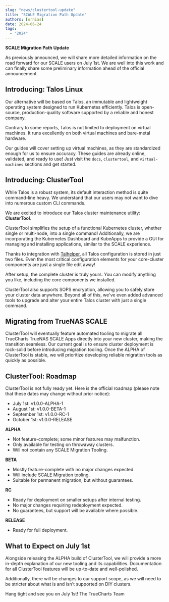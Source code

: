 ```yaml
---
slug: "news/clustertool-update"
title: "SCALE Migration Path Update"
authors: [ornias]
date: 2024-06-24
tags:
  - "2024"
---
```


**SCALE Migration Path Update**

As previously announced, we will share more detailed information on the road forward for our SCALE users on July 1st. We are well into this work and can finally share some preliminary information ahead of the official announcement.

## Introducing: Talos Linux

Our alternative will be based on Talos, an immutable and lightweight operating system designed to run Kubernetes efficiently. Talos is open-source, production-quality software supported by a reliable and honest company.

Contrary to some reports, Talos is not limited to deployment on virtual machines. It runs excellently on both virtual machines and bare-metal hardware.

Our guides will cover setting up virtual machines, as they are standardized enough for us to ensure accuracy. These guides are already online, validated, and ready to use! Just visit the `docs`, `clustertool`, and `virtual-machines` sections and get started.

## Introducing: ClusterTool

While Talos is a robust system, its default interaction method is quite command-line heavy. We understand that our users may not want to dive into numerous custom CLI commands.

We are excited to introduce our Talos cluster maintenance utility: **ClusterTool**.

ClusterTool simplifies the setup of a functional Kubernetes cluster, whether single or multi-node, into a single command! Additionally, we are incorporating the Kubernetes Dashboard and KubeApps to provide a GUI for managing and installing applications, similar to the SCALE experience.

Thanks to integration with [Talhelper](https://budimanjojo.github.io/talhelper/latest/), all Talos configuration is stored in just two files. Even the most critical configuration elements for your core-cluster components are just a single file edit away!

After setup, the complete cluster is truly yours. You can modify anything you like, including the core components we installed.

ClusterTool also supports SOPS encryption, allowing you to safely store your cluster data anywhere. Beyond all of this, we've even added advanced tools to upgrade and alter your entire Talos cluster with just a single command.

## Migrating from TrueNAS SCALE

ClusterTool will eventually feature automated tooling to migrate all TrueCharts TrueNAS SCALE Apps directly into your new cluster, making the transition seamless. Our current goal is to ensure cluster deployment is rock-solid before introducing migration tooling. Once the ALPHA of ClusterTool is stable, we will prioritize developing reliable migration tools as quickly as possible.

## ClusterTool: Roadmap

ClusterTool is not fully ready yet. Here is the official roadmap (please note that these dates may change without prior notice):

- July 1st: v1.0.0-ALPHA-1
- August 1st: v1.0.0-BETA-1
- September 1st: v1.0.0-RC-1
- October 1st: v1.0.0-RELEASE

**ALPHA**

- Not feature-complete; some minor features may malfunction.
- Only available for testing on throwaway clusters.
- Will not contain any SCALE Migration Tooling.

**BETA**

- Mostly feature-complete with no major changes expected.
- Will include SCALE Migration tooling.
- Suitable for permanent migration, but without guarantees.

**RC**

- Ready for deployment on smaller setups after internal testing.
- No major changes requiring redeployment expected.
- No guarantees, but support will be available where possible.

**RELEASE**

- Ready for full deployment.

## What to Expect on July 1st

Alongside releasing the ALPHA build of ClusterTool, we will provide a more in-depth explanation of our new tooling and its capabilities. Documentation for all ClusterTool features will be up-to-date and well-polished.

Additionally, there will be changes to our support scope, as we will need to be stricter about what is and isn't supported on DIY clusters.

Hang tight and see you on July 1st!
The TrueCharts Team
